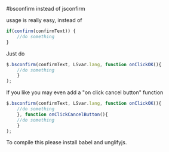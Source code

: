 #bsconfirm instead of jsconfirm

usage is really easy, instead of

```javascript
if(confirm(confirmText)) {
    //do something
}
```

Just do

```javascript
$.bsconfirm(confirmText, LSvar.lang, function onClickOK(){
    //do something
    }
); 
```

If you like you may even add a "on click cancel button" function

```javascript
$.bsconfirm(confirmText, LSvar.lang, function onClickOK(){
    //do something
    }, function onClickCancelButton(){
    //do something
    }
); 
```

To compile this please install babel and unglifyjs.

